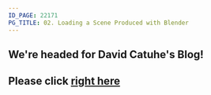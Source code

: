 ```yaml
---
ID_PAGE: 22171
PG_TITLE: 02. Loading a Scene Produced with Blender
---
```

## We're headed for David Catuhe's Blog!## Please click [right here](http://blogs.msdn.com/b/eternalcoding/archive/2013/06/28/babylon-js-how-to-load-a-babylon-file-produced-with-blender.aspx)